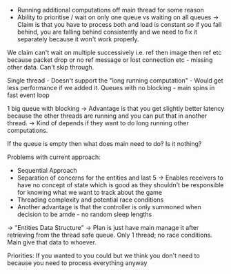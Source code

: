 - Running additional computations off main thread for some reason
- Ability to prioritise / wait on only one queue vs waiting on all queues -> Claim is that you have to process both and load is constant so if you fall behind, you are falling behind consistently and we need to fix it separately because it won't work properly.

We claim can't wait on multiple successively i.e. ref then image then ref etc because packet drop or no ref message or lost connection etc - missing other data. Can't skip through.



Single thread - Doesn't support the "long running computation" - Would get less performance if we added it. 
Queues with no blocking - main spins in fast event loop


1 big queue with blocking
  -> Advantage is that you get slightly better latency because the other threads are running and you can put that in another thread.
  -> Kind of depends if they want to do long running other computations.






If the queue is empty then what does main need to do? Is it nothing?


Problems with current approach:
 - Sequential Approach
 - Separation of concerns for the entities and last 5
        -> Enables receivers to have no concept of state which is good as they shouldn't be responsible for knowing what we want to track about the game
 - Threading complexity and potential race conditions  
 - Another advantage is that the controller is only summoned when decision to be amde - no random sleep lengths


-> "Entities Data Structure" -> Plan is just have main manage it after retrieving from the thread safe queue. Only 1 thread; no race conditions. Main give that data to whoever.

Priorities: If you wanted to you could but we think you don't need to because you need to process everything anyway

